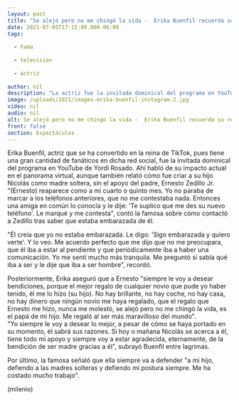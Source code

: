 ```yaml
---
layout: post
title: "Se alejó pero no me chingó la vida -  Erika Buenfil recuerda su relación con Ernesto Zedillo Jr., el padre de su hijo"
date: 2021-07-05T17:15:00.000-06:00
tags:
  
  - Fama
  
  - television
  
  - actriz
  
author: nil
description: "La actriz fue la invitada dominical del programa en YouTube de Yordi Rosado."
image: /uploads/2021/images-erika-buenfil-instagram-2.jpg
video: nil
audio: nil
alt: Se alejó pero no me chingó la vida -  Erika Buenfil recuerda su relación con Ernesto Zedillo Jr., el padre de su hijo
front: false
section: Espectáculos
---
```


Erika Buenfil, actriz que se ha convertido en la reina de TikTok, pues tiene una gran cantidad de fanáticos en dicha red social, fue la invitada dominical del programa en YouTube de Yordi Rosado. Ahí habló de su impacto actual en el panorama virtual, aunque también relató cómo fue criar a su hijo Nicolás como madre soltera, sin el apoyo del padre, Ernesto Zedillo Jr.  
"(Ernesto) reaparece como a mi cuarto o quinto mes. Yo no paraba de marcar a los teléfonos anteriores, que no me contestaba nada. Entonces una amiga en común lo conocía y le dije: 'Te suplico que me des su nuevo teléfono'. Le marqué y me contesta", contó la famosa sobre cómo contactó a Zedillo tras saber que estaba embarazada de él. 

"Él creía que yo no estaba embarazada. Le digo: 'Sigo embarazada y quiero verte'. Y lo veo. Me acuerdo perfecto que me dijo que no me preocupara, que él iba a estar al pendiente y que periódicamente iba a haber una comunicación. Yo me sentí mucho más tranquila. Me preguntó si sabía qué iba a ser y le dije que iba a ser hombre", recordó. 

Posteriormente, Erika aseguró que a Ernesto "siempre le voy a desear bendiciones, porque el mejor regalo de cualquier novio que pude yo haber tenido, él me lo hizo (su hijo). No hay brillante, no hay coche, no hay casa, no hay dinero que ningún novio me haya regalado, que el regalo que Ernesto me hizo, nunca me molestó, se alejó pero no me chingó la vida, es el papá de mi hijo. Me regaló al ser más maravilloso del mundo".  
"Yo siempre le voy a desear lo mejor, a pesar de cómo se haya portado en su momento, él sabrá sus razones. Si hoy o mañana Nicolás se acerca a él, tiene todo mi apoyo y siempre voy a estar agradecida, eternamente, de la bendición de ser madre gracias a él", subrayó Buenfil entre lagrimas. 

Por último, la famosa señaló que ella siempre va a defender "a mi hijo, defiendo a las madres solteras y defiendo mi postura siempre. Me ha costado mucho trabajo". 

(milenio)
